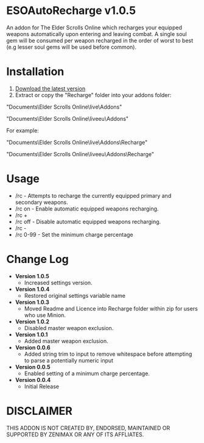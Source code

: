ESOAutoRecharge v1.0.5
=============

An addon for The Elder Scrolls Online which recharges your equipped weapons automatically upon entering and leaving combat. 
A single soul gem will be consumed per weapon recharged in the order of worst to best (e.g lesser soul gems will be used before common).

Installation
=============

1. [Download the latest version](https://raw.githubusercontent.com/XanDDemoX/ESOAutoRecharge/master/zips/Auto%20Recharge%201.0.5.zip)
2. Extract or copy the "Recharge" folder into your addons folder:

"Documents\Elder Scrolls Online\live\Addons"

"Documents\Elder Scrolls Online\liveeu\Addons"

For example:

"Documents\Elder Scrolls Online\live\Addons\Recharge"

"Documents\Elder Scrolls Online\liveeu\Addons\Recharge"

Usage
=============

* /rc 		- Attempts to recharge the currently equipped primary and secondary weapons. 
* /rc on  	- Enable automatic equipped weapons recharging.
* /rc +
* /rc off 	- Disable automatic equipped weapons recharging.
* /rc -
* /rc 0-99  - Set the minimum charge percentage

Change Log
=============
* **Version 1.0.5**
  * Increased settings version.
* **Version 1.0.4**
  * Restored original settings variable name
* **Version 1.0.3**
  * Moved Readme and Licence into Recharge folder within zip for users who use Minion. 
* **Version 1.0.2**
  * Disabled master weapon exclusion.
* **Version 1.0.1**
  * Added master weapon exclusion.
* **Version 0.0.6**
  * Added string trim to input to remove whitespace before attempting to parse a potentially numeric input
* **Version 0.0.5**
  * Enabled setting of a minimum charge percentage.
* **Version 0.0.4**
  * Initial Release

DISCLAIMER
=============
THIS ADDON IS NOT CREATED BY, ENDORSED, MAINTAINED OR SUPPORTED BY ZENIMAX OR ANY OF ITS AFFLIATES.
